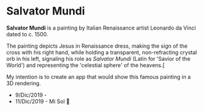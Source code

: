 # Salvator Mundi

**Salvator Mundi** is a painting by Italian Renaissance artist Leonardo da Vinci dated to c. 1500.

The painting depicts Jesus in Renaissance dress, making the sign of the cross with his right hand, while holding a transparent, non-refracting crystal orb in his left, signaling his role as *Salvator Mundi* (Latin for 'Savior of the World') and representing the 'celestial sphere' of the heavens.[

My intention is to create an app that would show this famous painting in a 3D rendering.


-  9/Dic/2019 -
- 11/Dic/2019 -
Mi Sol 🙏

